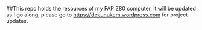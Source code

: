 ##This repo holds the resources of my FAP Z80 computer, it will be updated as I go along, please go to https://dekunukem.wordpress.com for project updates.